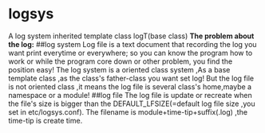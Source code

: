 # logsys
A log system
inherited template class logT(base class)
**The problem about the log:**
##log system
Log file is a text document that recording the log you want print everytime or everywhere; so you can know the program how to work or while the program core down or other problem, you find the position easy!
The log system is a oriented class system ,As a base template class ,as the class's father-class you want set log! But the log file is not oriented class ,it means the log file is several class's home,maybe a namespace or a module!
##log file
The log file is update or recreate when the file's size is bigger than the DEFAULT_LFSIZE(=default log file size ,you set in etc/logsys.conf). The filename is module+time-tip+suffix(.log) ,the time-tip is create time.
